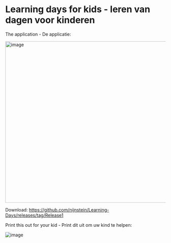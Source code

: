 # Learning days for kids - leren van dagen voor kinderen

The application - De applicatie: 

<img width="509" alt="image" src="https://github.com/user-attachments/assets/a19e06e9-e809-47ca-8463-5587cd8e26a1">

Download: https://github.com/nijnstein/Learning-Days/releases/tag/Release1


Print this out for your kid - Print dit uit om uw kind te helpen:

![image](https://github.com/user-attachments/assets/a0149b4c-924a-4dda-9251-54b1e0d21ec5)

